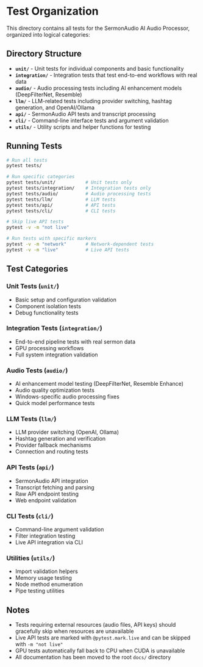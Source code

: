 # Test Organization

This directory contains all tests for the SermonAudio AI Audio Processor, organized into logical categories:

## Directory Structure

- **`unit/`** - Unit tests for individual components and basic functionality
- **`integration/`** - Integration tests that test end-to-end workflows with real data
- **`audio/`** - Audio processing tests including AI enhancement models (DeepFilterNet, Resemble)
- **`llm/`** - LLM-related tests including provider switching, hashtag generation, and OpenAI/Ollama
- **`api/`** - SermonAudio API tests and transcript processing
- **`cli/`** - Command-line interface tests and argument validation
- **`utils/`** - Utility scripts and helper functions for testing

## Running Tests

```bash
# Run all tests
pytest tests/

# Run specific categories
pytest tests/unit/           # Unit tests only
pytest tests/integration/    # Integration tests only
pytest tests/audio/          # Audio processing tests
pytest tests/llm/            # LLM tests
pytest tests/api/            # API tests
pytest tests/cli/            # CLI tests

# Skip live API tests
pytest -v -m "not live"

# Run tests with specific markers
pytest -v -m "network"       # Network-dependent tests
pytest -v -m "live"          # Live API tests
```

## Test Categories

### Unit Tests (`unit/`)
- Basic setup and configuration validation
- Component isolation tests
- Debug functionality tests

### Integration Tests (`integration/`)
- End-to-end pipeline tests with real sermon data
- GPU processing workflows
- Full system integration validation

### Audio Tests (`audio/`)
- AI enhancement model testing (DeepFilterNet, Resemble Enhance)
- Audio quality optimization tests
- Windows-specific audio processing fixes
- Quick model performance tests

### LLM Tests (`llm/`)
- LLM provider switching (OpenAI, Ollama)
- Hashtag generation and verification
- Provider fallback mechanisms
- Connection and routing tests

### API Tests (`api/`)
- SermonAudio API integration
- Transcript fetching and parsing
- Raw API endpoint testing
- Web endpoint validation

### CLI Tests (`cli/`)
- Command-line argument validation
- Filter integration testing
- Live API integration via CLI

### Utilities (`utils/`)
- Import validation helpers
- Memory usage testing
- Node method enumeration
- Pipe testing utilities

## Notes

- Tests requiring external resources (audio files, API keys) should gracefully skip when resources are unavailable
- Live API tests are marked with `@pytest.mark.live` and can be skipped with `-m "not live"`
- GPU tests automatically fall back to CPU when CUDA is unavailable
- All documentation has been moved to the root `docs/` directory

